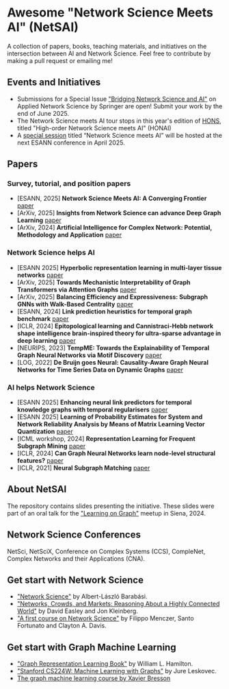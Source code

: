 # Awesome "Network Science Meets AI" (NetSAI)
A collection of papers, books, teaching materials, and initiatives on the intersection between AI and Network Science. 
Feel free to contribute by making a pull request or emailing me!

## Events and Initiatives
- Submissions for a Special Issue ["Bridging Network Science and AI"](https://link.springer.com/collections/hafcebgfci) on Applied Network Science by Springer are open! Submit your work by the end of June 2025.
- The Network Science meets AI tour stops in this year's edition of [HONS](https://hons-web.github.io/online/), titled "High-order Network Science meets AI" (HONAI)
- A [special session](https://sites.google.com/view/esann-netsai/home) titled “Network Science meets AI” will be hosted at the next ESANN conference in April 2025.

## Papers
### Survey, tutorial, and position papers
- [ESANN, 2025] **Network Science Meets AI: A Converging Frontier** [paper](https://doi.org/10.14428/esann/2025.ES2025-28)
- [ArXiv, 2025] **Insights from Network Science can advance Deep Graph Learning** [paper](https://arxiv.org/abs/2502.01177)
- [ArXiv, 2024] **Artificial Intelligence for Complex Network: Potential, Methodology and Application** [paper](https://arxiv.org/abs/2402.16887)

### Network Science helps AI
- [ESANN 2025] **Hyperbolic representation learning in multi-layer tissue networks** [paper](https://doi.org/10.14428/esann/2025.ES2025-21)
- [ArXiv, 2025] **Towards Mechanistic Interpretability of Graph Transformers via Attention Graphs** [paper](https://www.arxiv.org/abs/2502.12352)
- [ArXiv, 2025] **Balancing Efficiency and Expressiveness: Subgraph GNNs with Walk-Based Centrality** [paper](https://arxiv.org/abs/2501.03113)
- [ESANN, 2024] **Link prediction heuristics for temporal graph benchmark** [paper](https://doi.org/10.14428/esann/2024.ES2024-141)
- [ICLR, 2024] **Epitopological learning and Cannistraci-Hebb network shape intelligence brain-inspired theory for ultra-sparse advantage in deep learning** [paper](https://openreview.net/forum?id=iayEcORsGd)
- [NEURIPS, 2023] **TempME: Towards the Explainability of Temporal Graph Neural Networks via Motif Discovery** [paper](https://openreview.net/forum?id=6OOgw4boZI)
- [LOG, 2022] **De Bruijn goes Neural: Causality-Aware Graph Neural Networks for Time Series Data on Dynamic Graphs** [paper](https://openreview.net/forum?id=Dbkqs1EhTr)

### AI helps Network Science
- [ESANN 2025] **Enhancing neural link predictors for temporal knowledge graphs with temporal regularisers** [paper](https://doi.org/10.14428/esann/2025.ES2025-87)
- [ESANN 2025] **Learning of Probability Estimates for System and Network Reliability Analysis by Means of Matrix Learning Vector Quantization** [paper](https://doi.org/10.14428/esann/2025.ES2025-67)
- [ICML workshop, 2024] **Representation Learning for Frequent Subgraph Mining** [paper](https://arxiv.org/abs/2402.14367)
- [ICLR, 2024] **Can Graph Neural Networks learn node-level structural features?** [paper](https://openreview.net/forum?id=HRxVPPdyDh)
- [ICLR, 2021] **Neural Subgraph Matching** [paper](https://openreview.net/forum?id=LMslR3CTzE)

## About NetSAI 
The repository contains slides presenting the initiative. These slides were part of an oral talk for the ["Learning on Graph"](https://sites.google.com/student.unisi.it/log24siena/home-page) meetup in Siena, 2024.

## Network Science Conferences
NetSci, NetSciX, Conference on Complex Systems (CCS), CompleNet, Complex Networks and their Applications (CNA).

## Get start with Network Science
- ["Network Science"](https://networksciencebook.com/) by Albert-László Barabási.
- ["Networks, Crowds, and Markets: Reasoning About a Highly Connected World"](https://www.cs.cornell.edu/home/kleinber/networks-book/) by David Easley and Jon Kleinberg.
- ["A first course on Network Science"](https://github.com/CambridgeUniversityPress/FirstCourseNetworkScience) by Filippo Menczer, Santo Fortunato and Clayton A. Davis.

## Get start with Graph Machine Learning
- ["Graph Representation Learning Book"](https://www.cs.mcgill.ca/~wlh/grl_book/) by William L. Hamilton.
- ["Stanford CS224W: Machine Learning with Graphs"](https://www.youtube.com/watch?v=JAB_plj2rbA&list=PLoROMvodv4rPLKxIpqhjhPgdQy7imNkDn) by Jure Leskovec.
- [The graph machine learning course by Xavier Bresson](https://github.com/xbresson/GML2023)
  
